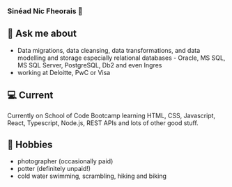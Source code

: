 ### Sinéad Nic Fheorais 👋

<!--
**nicfheorais/nicfheorais** is a ✨ _special_ ✨ repository because its `README.md` (this file) appears on your GitHub profile.

Here are some ideas to get you started:

- 🔭 I’m currently working on ...
- 🌱 I’m currently learning ...
- 👯 I’m looking to collaborate on ...
- 🤔 I’m looking for help with ...
- 💬 Ask me about ...
- 📫 How to reach me: ...
- 😄 Pronouns: ...
- ⚡ Fun fact: ...
-->
## 💬 Ask me about
- Data migrations, data cleansing, data transformations, and data modelling and storage especially relational databases - Oracle, MS SQL, MS SQL Server, PostgreSQL, Db2 and even Ingres
- working at Deloitte, PwC or Visa

## 💻 Current 
Currently on School of Code Bootcamp learning HTML, CSS, Javascript, React, Typescript, Node.js, REST APIs and lots of other good stuff.

## 📅 Hobbies
- photographer (occasionally paid)
- potter (definitely unpaid!)
- cold water swimming, scrambling, hiking and biking
